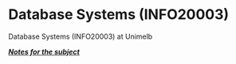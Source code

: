 # Database Systems (INFO20003) 
Database Systems (INFO20003) at Unimelb 

[***Notes for the subject***](Manish_Khilari_Database_Systems_Notes.pdf) 